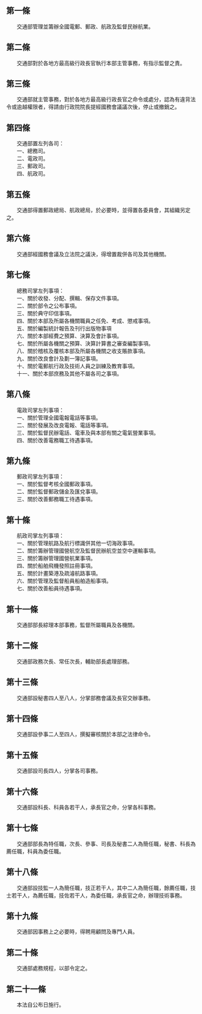第一條 
-------
　　交通部管理並籌辦全國電郵、郵政、航政及監督民辦航業。  


第二條 
-------
　　交通部對於各地方最高級行政長官執行本部主管事務，有指示監督之責。  


第三條 
-------
　　交通部就主管事務，對於各地方最高級行政長官之命令或處分，認為有違背法令或逾越權限者，得請由行政院院長提經國務會議議次後，停止或撤銷之。  


第四條 
-------
　　交通部置左列各司：  
　　一、總務司。  
　　二、電政司。  
　　三、郵政司。  
　　四、航政司。  


第五條 
-------
　　交通部得置郵政總局、航政總局，於必要時，並得置各委員會，其組織另定之。  


第六條 
-------
　　交通部經國務會議及立法院之議決，得增置裁併各司及其他機關。  


第七條 
-------
　　總務司掌左列事項：  
　　一、關於收發、分配、撰輯、保存文件事項。  
　　二、關於部令之公布事項。  
　　三、關於典守印信事項。  
　　四、關於本部及所屬各機關職員之任免、考成、懲戒事項。  
　　五、關於編製統計報告及刊行出版物事項  
　　六、關於本部經費之預算、決算及會計事項。  
　　七、關於所屬各機關之預算、決算計算書之審查編製事項。  
　　八、關於稽核及覆核本部及所屬各機關之收支賬款事項。  
　　九、關於改良會計及劃一簿記事項。  
　　十、關於電郵航行政及技術人員之訓練及教育事項。  
　　十一、關於本部庶務及其他不屬各司之事項。  


第八條 
-------
　　電政司掌左列事項：  
　　一、關於管理全國電報電話等事項。  
　　二、關於發展及改良電報、電話等事項。  
　　三、關於監督民辦電話、電車及與本部有關之電氣營業事項。  
　　四、關於改善電務職工待遇事項。  


第九條 
-------
　　郵政司掌左列事項：  
　　一、關於監督考核全國郵政事項。  
　　二、關於監督郵政儲金及匯兌事項。  
　　三、關於改善郵務職工待遇事項。  


第十條 
-------
　　航政司掌左列事項：  
　　一、關於管理航路及航行標識併其他一切海政事項。  
　　二、關於籌辦管理國營航空及監督民辦航空並空中運輸事項。  
　　三、關於籌辦管理國營航業事項。  
　　四、關於船舶飛機發照註冊事項。  
　　五、關於計畫築港及疏濬航路事項。  
　　六、關於管理及監督船員船舶造船事項。  
　　七、關於改善船員待遇事項。  


第十一條 
---------
　　交通部部長綜理本部事務，監督所屬職員及各機關。  


第十二條 
---------
　　交通部政務次長、常任次長，輔助部長處理部務。  


第十三條 
---------
　　交通部設秘書四人至八人，分掌部務會議及長官交辦事務。  


第十四條 
---------
　　交通部設參事二人至四人，撰擬審核關於本部之法律命令。  


第十五條 
---------
　　交通部設司長四人，分掌各司事務。  


第十六條 
---------
　　交通部設科長、科員各若干人，承長官之命，分掌各科事務。  


第十七條 
---------
　　交通部部長為特任職，次長、參事、司長及秘書二人為簡任職，秘書、科長為薦任職，科員為委任職。  


第十八條 
---------
　　交通部設技監一人為簡任職，技正若干人，其中二人為簡任職，餘薦任職，技士若干人，為薦任職，技佐若干人，為委任職，承長官之命，辦理技術事務。  


第十九條 
---------
　　交通部因事務上之必要時，得聘用顧問及專門人員。  


第二十條 
---------
　　交通部處務規程，以部令定之。  


第二十一條 
-----------
　　本法自公布日施行。